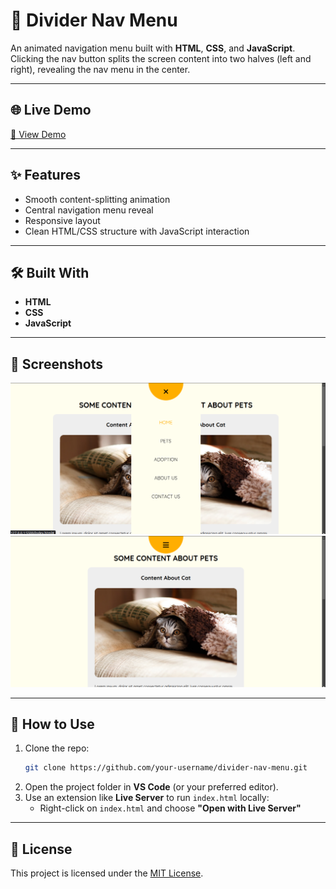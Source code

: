 # 🚪 Divider Nav Menu

An animated navigation menu built with **HTML**, **CSS**, and **JavaScript**.  
Clicking the nav button splits the screen content into two halves (left and right), revealing the nav menu in the center.

---

## 🌐 Live Demo

[🔗 View Demo](https://hassanhajizadeh-dividerNav.netlify.app)

---

## ✨ Features

-   Smooth content-splitting animation
-   Central navigation menu reveal
-   Responsive layout
-   Clean HTML/CSS structure with JavaScript interaction

---

## 🛠 Built With

-   **HTML**
-   **CSS**
-   **JavaScript**

---

## 📸 Screenshots

![Divider Nav Example 1](demo1.png)  
![Divider Nav Example 2](demo2.png)

---

## 📂 How to Use

1. Clone the repo:
    ```bash
    git clone https://github.com/your-username/divider-nav-menu.git
    ```
2. Open the project folder in **VS Code** (or your preferred editor).
3. Use an extension like **Live Server** to run `index.html` locally:
    - Right-click on `index.html` and choose **"Open with Live Server"**

---

## 📄 License

This project is licensed under the [MIT License](LICENSE).
